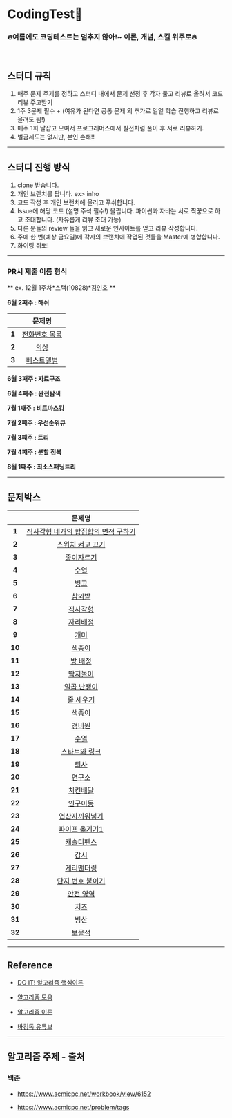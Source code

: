 # CodingTest🚀

<h3>🔥여름에도 코딩테스트는 멈추지 않아!~ 이론, 개념, 스킬 위주로🔥</h3>
<br>

## 스터디 규칙

1. 매주 문제 주제를 정하고 스터디 내에서 문제 선정 후 각자 풀고 리뷰로 올려서 코드리뷰 주고받기
2. 1주 3문제 필수 + (여유가 된다면 공통 문제 외 추가로 일일 학습 진행하고 리뷰로 올려도 됨!)
3. 매주 1회 날잡고 모여서 프로그래머스에서 실전처럼 풀이 후 서로 리뷰하기.
4. 벌금제도는 없지만, 본인 손해!!

---

## 스터디 진행 방식

1. clone 받습니다.
2. 개인 브랜치를 팝니다. ex> inho
3. 코드 작성 후 개인 브랜치에 올리고 푸쉬합니다.
4. Issue에 해당 코드 (설명 주석 필수!) 올립니다.
   파이썬과 자바는 서로 짝꿍으로 하고 초대합니다. (자유롭게 리뷰 초대 가능)
5. 다른 분들의 review 들을 읽고 새로운 인사이트를 얻고 리뷰 작성합니다.
6. 주에 한 번(예상 금요일)에 각자의 브랜치에 작업된 것들을 Master에 병합합니다.
7. 화이팅 취뽀!

---

### PR시 제출 이름 형식

** ex. 12월 1주차*스택(10828)*김인호 **

**6월 2째주 : 해쉬**

|       | **문제명**                                                                    |
|:-----:|:--------------------------------------------------------------------------:|
| **1** | [전화번호 목록](https://school.programmers.co.kr/learn/courses/30/lessons/42577) |
| **2** | [의상](https://school.programmers.co.kr/learn/courses/30/lessons/42578)      |
| **3** | [베스트앨범](https://school.programmers.co.kr/learn/courses/30/lessons/42579)   |

**6월 3째주 : 자료구조**

**6월 4째주 : 완전탐색**

**7월 1째주 : 비트마스킹**

**7월 2째주 : 우선순위큐**

**7월 3째주 : 트리**

**7월 4째주 : 분할 정복**

**8월 1째주 : 최소스패닝트리**

---

## 문제박스

|        | **문제명**                                                      |
|:------:|:------------------------------------------------------------:|
| **1**  | [직사각형 네개의 합집합의 면적 구하기](https://www.acmicpc.net/problem/2669) |
| **2**  | [스위치 켜고 끄기](https://www.acmicpc.net/problem/1244)            |
| **3**  | [종이자르기](https://www.acmicpc.net/problem/2628)                |
| **4**  | [수열](https://www.acmicpc.net/problem/2559)                   |
| **5**  | [빙고](https://www.acmicpc.net/problem/2578)                   |
| **6**  | [참외밭](https://www.acmicpc.net/problem/2477)                  |
| **7**  | [직사각형](https://www.acmicpc.net/problem/2527)                 |
| **8**  | [자리배정](https://www.acmicpc.net/problem/10157)                |
| **9**  | [개미](https://www.acmicpc.net/problem/10158)                  |
| **10** | [색종이](https://www.acmicpc.net/problem/10163)                 |
| **11** | [방 배정](https://www.acmicpc.net/problem/13300)                |
| **12** | [딱지놀이](https://www.acmicpc.net/problem/14696)                |
| **13** | [일곱 난쟁이](https://www.acmicpc.net/problem/2309)               |
| **14** | [줄 세우기](https://www.acmicpc.net/problem/2605)                |
| **15** | [색종이](https://www.acmicpc.net/problem/2563)                  |
| **16** | [경비원](https://www.acmicpc.net/problem/2564)                  |
| **17** | [수열](https://www.acmicpc.net/problem/2491)                   |
| **18** | [스타트와 링크](https://www.acmicpc.net/problem/14889)             |
| **19** | [퇴사](https://www.acmicpc.net/problem/14501)                  |
| **20** | [연구소](https://www.acmicpc.net/problem/14502)                 |
| **21** | [치킨배달](https://www.acmicpc.net/problem/15686)                |
| **22** | [인구이동](https://www.acmicpc.net/problem/16234)                |
| **23** | [연산자끼워넣기](https://www.acmicpc.net/problem/14888)             |
| **24** | [파이프 옮기기1](https://www.acmicpc.net/problem/17070)            |
| **25** | [캐슬디펜스](https://www.acmicpc.net/problem/17135)               |
| **26** | [감시](https://www.acmicpc.net/problem/15683)                  |
| **27** | [게리맨더링](https://www.acmicpc.net/problem/17471)               |
| **28** | [단지 번호 붙이기](https://www.acmicpc.net/problem/2667)            |
| **29** | [안전 영역](https://www.acmicpc.net/problem/2468)                |
| **30** | [치즈](https://www.acmicpc.net/problem/2636)                   |
| **31** | [빙산](https://www.acmicpc.net/problem/2573)                   |
| **32** | [보물섬](https://www.acmicpc.net/problem/2589)                  |

---

## Reference

- [DO IT! 알고리즘 핵심이론](https://www.youtube.com/playlist?list=PLFgS-xIWwNVX-zm4m6suWC9d7Ua9z7fuT)

- [알고리즘 모음](https://github.com/tony9402/baekjoon)

- [알고리즘 이론](https://github.com/tony9402/baekjoon/blob/main/link_for_study.md)

- [바킹독 유튜브](https://www.youtube.com/watch?v=LcOIobH7ues&list=PLtqbFd2VIQv4O6D6l9HcD732hdrnYb6CY)

---

## 알고리즘 주제 - 출처

### 백준

- https://www.acmicpc.net/workbook/view/6152

- https://www.acmicpc.net/problem/tags
